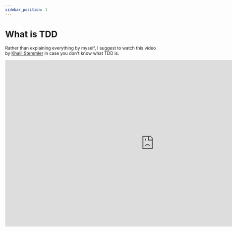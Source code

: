 ```yaml
---
sidebar_position: 1
---
```


# What is TDD

Rather than explaining everything by myself, I suggest to watch this video by [Khalil Stemmler](https://khalilstemmler.com/) in case you don't know what TDD is.

<iframe width="958" height="538" src="https://www.youtube.com/embed/a1jdwlujdk0" title="YouTube video player" frameborder="0" allow="accelerometer; autoplay; clipboard-write; encrypted-media; gyroscope; picture-in-picture" allowfullscreen></iframe>
